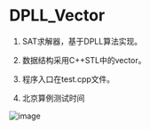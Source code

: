 # DPLL_Vector

1. SAT求解器，基于DPLL算法实现。

2. 数据结构采用C++STL中的vector。

3. 程序入口在test.cpp文件。

4. 北京算例测试时间

![image](https://github.com/DaWeiGu0/SAT-DPLL/assets/61080587/763da5a9-86c3-45c6-b836-96523c2caaa7)

